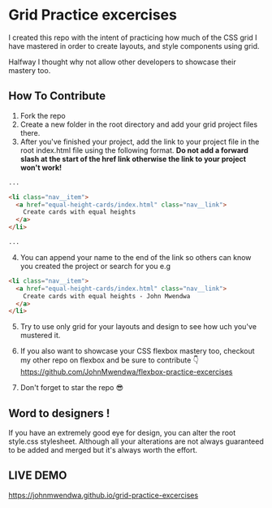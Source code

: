 # Grid Practice excercises

I created this repo with the intent of practicing how much of the CSS grid I have mastered in order to create layouts, and style components using grid.

Halfway I thought why not allow other developers to showcase their mastery too.

## How To Contribute

1. Fork the repo
2. Create a new folder in the root directory and add your grid project files there.
3. After you've finished your project, add the link to your project file in the root index.html file using the following format.
   **Do not add a forward slash at the start of the href link otherwise the link to your project won't work!**

```html
...

<li class="nav__item">
  <a href="equal-height-cards/index.html" class="nav__link">
    Create cards with equal heights
  </a>
</li>

...
```

4. You can append your name to the end of the link so others can know you created the project or search for you e.g

```html
<li class="nav__item">
  <a href="equal-height-cards/index.html" class="nav__link">
    Create cards with equal heights - John Mwendwa
  </a>
</li>
```

5. Try to use only grid for your layouts and design to see how uch you've mustered it.

6. If you also want to showcase your CSS flexbox mastery too, checkout my other repo on flexbox and be sure to contribute 👇
   https://github.com/JohnMwendwa/flexbox-practice-excercises

7. Don't forget to star the repo 😎

## Word to designers !

If you have an extremely good eye for design, you can alter the root style.css stylesheet. Although all your alterations are not always guaranteed to be added and merged but it's always worth the effort.

## LIVE DEMO

https://johnmwendwa.github.io/grid-practice-excercises
